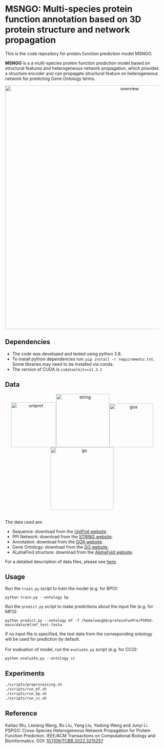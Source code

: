 # MSNGO: Multi-species protein function annotation based on 3D protein structure and network propagation

This is the code repository for protein function prediction model MSNGO. 

**MSNGO** is a a multi-species protein function prediction model based on structural features and heterogeneous network propagation, which provides a structure encoder and can propagate structural feature on heterogeneous network for predicting Gene Ontology terms.

<div align=center><img width="800" alt="overview" src="https://github.com/blingbell/MSNGO/blob/master/images/overview.png"></div>

## Dependencies
* The code was developed and tested using python 3.8.
* To install python dependencies run: `pip install -r requirements.txt`. Some libraries may need to be installed via conda.
* The version of CUDA is `cudatoolkit==11.3.1`

## Data
<div align=center><img width="147" alt="uniprot" src="https://user-images.githubusercontent.com/34743589/168455684-0cc53a92-874e-4c2e-9c2a-dcfbd36fb798.png"><img width="175" alt="string" src="https://user-images.githubusercontent.com/34743589/168455685-368d0af3-5b41-4ba8-8f02-36bfcbcd3a24.png"><img width="143" alt="goa" src="https://user-images.githubusercontent.com/34743589/168455693-246a738e-b04b-4496-a632-afbeb36d239e.png"><img width="206" alt="go" src="https://user-images.githubusercontent.com/34743589/168455695-c733fbf1-fcab-4cc5-92e2-272fd7abe88b.png"></div>

\
The data used are:
* Sequence: download from the [UniProt website](https://www.uniprot.org/).
* PPI Network: download from the [STRING website](https://string-db.org/).
* Annotation: download from the [GOA website](https://www.ebi.ac.uk/GOA/).
* Gene Ontology: download from the [GO website](http://geneontology.org/).
* ALphaFlod structure: download from the [AlphaFold website](https://alphafold.com/).

For a detailed description of data files, please see [here](data/README.md).

## Usage
Run the `train.py` script to train the model (e.g. for BPO):
```
python train.py --ontology bp
```
Run the `predict.py` script to make predictions about the input file (e.g. for MFO):
```
python predict.py --ontology mf -f /home/wangbb/proteinFunPre/PSPGO-main/data/mf/mf_test.fasta
```
If no input file is specified, the test data from the corresponding ontology will be used for prediction by default.
\
\
For evaluation of model, run the `evaluate.py` script (e.g. for CCO):
```
python evaluate.py --ontology cc
```
## Experiments
```bash
./scripts/preprocessing.sh
./scripts/run_mf.sh
./scripts/run_bp.sh
./scripts/run_cc.sh
```

## Reference
Kaitao Wu, Lexiang Wang, Bo Liu, Yang Liu, Yadong Wang and Junyi Li. PSPGO: Cross-Species Heterogeneous Network Propagation for Protein Function Prediction. IEEE/ACM Transactions on Computational Biology and Bioinformatics. DOI: [10.1109/TCBB.2022.3215257](https://doi.org/10.1109/TCBB.2022.3215257)
